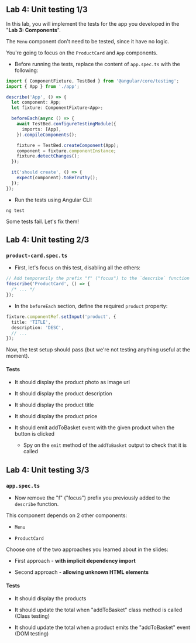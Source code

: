 ## Lab 4: Unit testing 1/3

In this lab, you will implement the tests for the app you developed in the "**Lab 3: Components**".

The `Menu` component don't need to be tested, since it have no logic.

You're going to focus on the `ProductCard` and `App` components.

- Before running the tests, replace the content of `app.spec.ts` with the following:

```ts
import { ComponentFixture, TestBed } from '@angular/core/testing';
import { App } from './app';

describe('App', () => {
  let component: App;
  let fixture: ComponentFixture<App>;

  beforeEach(async () => {
    await TestBed.configureTestingModule({
      imports: [App],
    }).compileComponents();

    fixture = TestBed.createComponent(App);
    component = fixture.componentInstance;
    fixture.detectChanges();
  });

  it('should create', () => {
    expect(component).toBeTruthy();
  });
});
```

- Run the tests using Angular CLI:

```shell
ng test
```

Some tests fail. Let's fix them!



## Lab 4: Unit testing 2/3
### `product-card.spec.ts`

- First, let's focus on this test, disabling all the others:

```ts
// Add temporarily the prefix "f" ("focus") to the `describe` function
fdescribe('ProductCard', () => {
  /* ... */
});
```

- In the `beforeEach` section, define the required `product` property:

```ts
fixture.componentRef.setInput('product', {
  title: 'TITLE',
  description: 'DESC',
  // ...
});
```

Now, the test setup should pass (but we're not testing anything useful at the moment).

#### Tests

- It should display the product photo as image url

- It should display the product description

- It should display the product title

- It should display the product price

- It should emit addToBasket event with the given product when the button is clicked
  - Spy on the `emit` method of the `addToBasket` output to check that it is called



## Lab 4: Unit testing 3/3
### `app.spec.ts`

- Now remove the "f" ("focus") prefix you previously added to the `describe` function.

This component depends on 2 other components:

- `Menu`

- `ProductCard`

Choose one of the two approaches you learned about in the slides:

- First approach - **with implicit dependency import**

- Second approach - **allowing unknown HTML elements**

#### Tests

- It should display the products

- It should update the total when "addToBasket" class method is called (Class testing)

- It should update the total when a product emits the "addToBasket" event (DOM testing)
